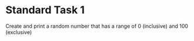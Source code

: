 # Standard Task 1
Create and print a random number that has a range of 0 (inclusive) and 100 (exclusive)
